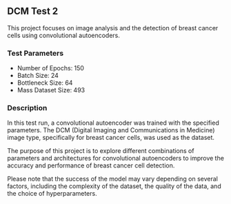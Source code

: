 ## DCM Test 2

This project focuses on image analysis and the detection of breast cancer cells using convolutional autoencoders.

### Test Parameters

- Number of Epochs: 150
- Batch Size: 24
- Bottleneck Size: 64
- Mass Dataset Size: 493

### Description

In this test run, a convolutional autoencoder was trained with the specified parameters. The DCM (Digital Imaging and Communications in Medicine) image type, specifically for breast cancer cells, was used as the dataset.

The purpose of this project is to explore different combinations of parameters and architectures for convolutional autoencoders to improve the accuracy and performance of breast cancer cell detection.

Please note that the success of the model may vary depending on several factors, including the complexity of the dataset, the quality of the data, and the choice of hyperparameters.
